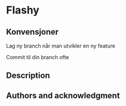 # Flashy

## Konvensjoner

Lag ny branch når man utvikler en ny feature

Commit til din branch ofte 



## Description



## Authors and acknowledgment


